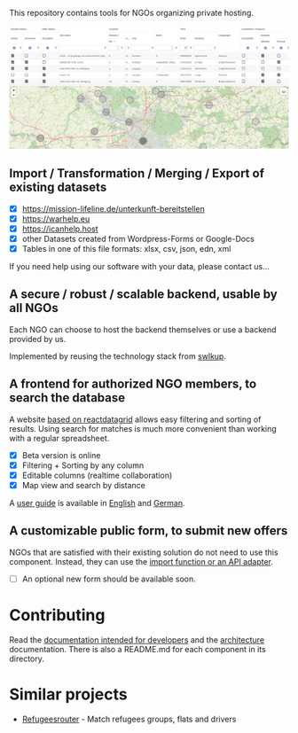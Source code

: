 This repository contains tools for NGOs organizing private hosting.

![](./docs/user-guide/graphics/overview.png)

## Import / Transformation / Merging / Export of existing datasets

- [x] https://mission-lifeline.de/unterkunft-bereitstellen
- [x] https://warhelp.eu
- [x] https://icanhelp.host
- [x] other Datasets created from Wordpress-Forms or Google-Docs
- [x] Tables in one of this file formats: xlsx, csv, json, edn, xml

If you need help using our software with your data, please contact us…

## A secure / robust / scalable **backend**, usable by all NGOs

Each NGO can choose to host the backend themselves or use a backend provided by us.

Implemented by reusing the technology stack from [swlkup](https://github.com/johannesloetzsch/swlkup).

## A frontend for authorized NGO members, to **search** the database

A website [based on reactdatagrid](https://reactdatagrid.io/) allows easy filtering and sorting of results. Using search for matches is much more convenient than working with a regular spreadsheet.

- [x] Beta version is online
- [x] Filtering + Sorting by any column
- [x] Editable columns (realtime collaboration)
- [x] Map view and search by distance

A [user guide](./docs/user-guide/user-guide-en.md) is available in [English](./docs/user-guide/user-guide-en.md) and [German](./docs/user-guide/user-guide-de.md).

## A customizable public form, to submit new offers

NGOs that are satisfied with their existing solution do not need to use this component. Instead, they can use the [import function or an API adapter](#import--transformation--merging--export-of-existing-datasets).

- [ ] An optional new form should be available soon.

# Contributing

Read the [documentation intended for developers](./docs/DEVELOPMENT.md) and the [architecture](./docs/ARCHITECTURE.md) documentation.
There is also a README.md for each component in its directory.

# Similar projects

- [Refugeesrouter](https://github.com/Lassulus/refugeerouter) - Match refugees groups, flats and drivers
